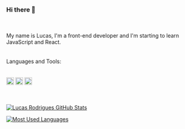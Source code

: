 ### Hi there 🙋
<br>
<br>
My name is Lucas, I'm a front-end developer and I'm starting to learn JavaScript and React.
<br>
<br>
<br>
Languages and Tools:
<br>
<br>
<br>
<code><img height="20" alt="html-logo" src="https://img.shields.io/badge/HTML5-E34F26?style=for-the-badge&logo=html5&logoColor=white"></code>
<code><img height="20" alt="css-logo" src="https://img.shields.io/badge/CSS3-1572B6?style=for-the-badge&logo=css3&logoColor=white"></code>
<code><img height="20" alt="javascript-logo" src="https://img.shields.io/badge/JavaScript-F7DF1E?style=for-the-badge&logo=javascript&logoColor=black"></code>
<br>
<br>
<br>

[![Lucas Rodrigues GitHub  Stats](https://github-readme-stats.vercel.app/api?username=lucasrodriguescoelho)](https://github.com/anuraghazra/github-readme-stats)

[![Most Used Languages](https://github-readme-stats.vercel.app/api/top-langs/?username=lucasrodriguescoelho)](https://github.com/anuraghazra/github-readme-stats)
